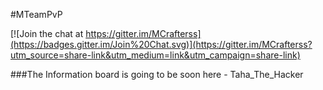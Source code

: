#MTeamPvP

[![Join the chat at https://gitter.im/MCrafterss](https://badges.gitter.im/Join%20Chat.svg)](https://gitter.im/MCrafterss?utm_source=share-link&utm_medium=link&utm_campaign=share-link)

###The Information board is going to be soon here - Taha_The_Hacker

